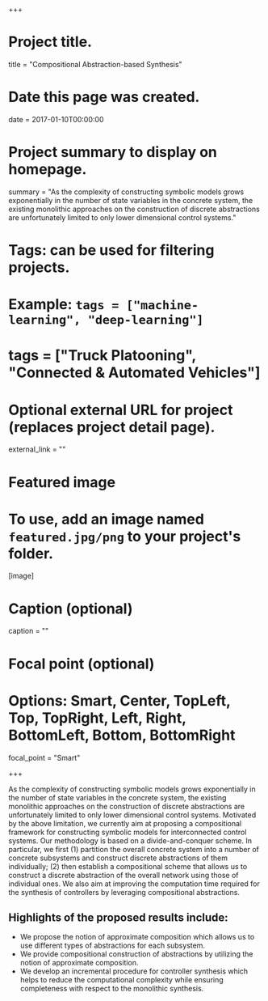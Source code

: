 +++
# Project title.
title = "Compositional Abstraction-based Synthesis"

# Date this page was created.
date = 2017-01-10T00:00:00

# Project summary to display on homepage.
summary = "As the complexity of constructing symbolic models grows exponentially in the number of state variables in the concrete system, the existing monolithic approaches on the construction of discrete abstractions are unfortunately limited to only lower dimensional control systems."

# Tags: can be used for filtering projects.
# Example: `tags = ["machine-learning", "deep-learning"]`
# tags = ["Truck Platooning", "Connected & Automated Vehicles"]

# Optional external URL for project (replaces project detail page).
external_link = ""

# Featured image
# To use, add an image named `featured.jpg/png` to your project's folder. 
[image]
  # Caption (optional)
  caption = ""

  # Focal point (optional)
  # Options: Smart, Center, TopLeft, Top, TopRight, Left, Right, BottomLeft, Bottom, BottomRight
  focal_point = "Smart"

+++

As the complexity of constructing symbolic models grows exponentially in the number of state variables in the concrete system, the existing monolithic approaches on the construction of discrete abstractions are unfortunately limited to only lower dimensional control systems. Motivated by the above limitation, we currently aim at proposing a compositional framework for constructing symbolic models for interconnected control systems. Our methodology is based on a divide-and-conquer scheme. In particular, we first (1) partition the overall concrete system into a number of concrete subsystems and construct discrete abstractions of them individually; (2) then establish a compositional scheme that allows us to construct a discrete abstraction of the overall network using those of individual ones. We also aim at improving the computation time required for the synthesis of controllers by leveraging compositional abstractions.

## Highlights of the proposed results include:
* We propose the notion of approximate composition which allows us to use different types of abstractions for each subsystem.
* We provide compositional construction of abstractions by utilizing the notion of approximate composition.
* We develop an incremental procedure for controller synthesis which helps to reduce the computational complexity while ensuring completeness with respect to the monolithic synthesis.
